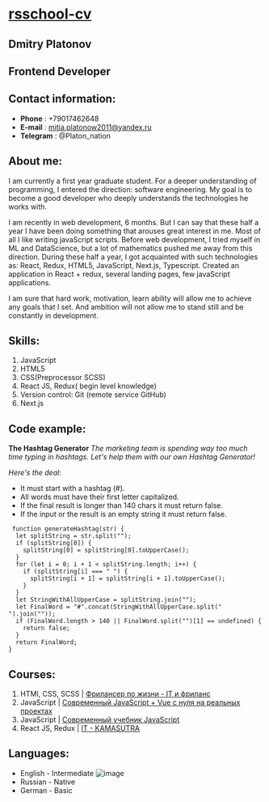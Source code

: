 # [rsschool-cv](https://chessdude1.github.io/rsschool-cv/cv)
## Dmitry Platonov
## Frontend Developer

## Contact information:
* **Phone** : +79017462648
* **E-mail** : mitia.platonow2011@yandex.ru
* **Telegram** : @Platon_nation

## About me:
 I am currently a first year graduate student. For a deeper understanding of programming, I entered the direction: software engineering. My goal is to become a good developer who deeply understands the technologies he works with.

  I am recently in web development, 6 months. But I can say that these half a year I have been doing something that arouses great interest in me. Most of all I like writing javaScript scripts. Before web development, I tried myself in ML and DataScience, but a lot of mathematics pushed me away from this direction. During these half a year, I got acquainted with such technologies as: React, Redux, HTML5, JavaScript, Next.js, Typescript. Created an application in React + redux, several landing pages, few javaScript applications.
  
  I am sure that hard work, motivation, learn ability will allow me to achieve any goals that I set. And ambition will not allow me to stand still and be constantly in development.
  
 ## Skills: 
 1. JavaScript
 2. HTML5
 3. CSS(Preprocessor SCSS)
 4. React JS, Redux( begin level knowledge)
 5. Version control: Git (remote service GitHub)
 6. Next.js
 
  ## Code example:
  **The Hashtag Generator** *The marketing team is spending way too much time typing in hashtags.
Let's help them with our own Hashtag Generator!*

*Here's the deal:*
* It must start with a hashtag (#).
* All words must have their first letter capitalized.
* If the final result is longer than 140 chars it must return false.
* If the input or the result is an empty string it must return false.
```
 function generateHashtag(str) {
  let splitString = str.split("");
  if (splitString[0]) {
    splitString[0] = splitString[0].toUpperCase();
  }
  for (let i = 0; i + 1 < splitString.length; i++) {
    if (splitString[i] === " ") {
      splitString[i + 1] = splitString[i + 1].toUpperCase();
    }
  }
  let StringWithAllUpperCase = splitString.join("");
  let FinalWord = "#".concat(StringWithAllUpperCase.split(" ").join(""));
  if (FinalWord.length > 140 || FinalWord.split("")[1] == undefined) {
    return false;
  }
  return FinalWord;
}
```

## Courses:
1. HTMl, CSS, SCSS | [Фрилансер по жизни - IT и фриланс ](https://www.youtube.com/c/FreelancerLifeStyle)
2. JavaScript | [Современный JavaScript + Vue с нуля на реальных проектах](https://www.udemy.com/course/modern-javascript-from-beginning/)
3. JavaScript | [Современный учебник JavaScript](https://learn.javascript.ru/)
4. React JS, Redux | [IT - KAMASUTRA](https://www.youtube.com/channel/UCTW0FUhT0m-Bqg2trTbSs0g)

## Languages:
* English - Intermediate
![image](https://user-images.githubusercontent.com/79264740/133652032-f09fc16d-7106-4426-91a6-71574a412ac6.png)
* Russian - Native
* German - Basic


